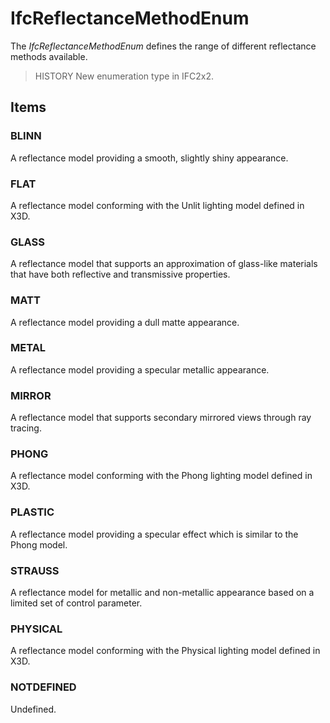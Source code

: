 # IfcReflectanceMethodEnum

The _IfcReflectanceMethodEnum_ defines the range of different reflectance methods available.

> HISTORY  New enumeration type in IFC2x2.

## Items

### BLINN
A reflectance model providing a smooth, slightly shiny appearance.

### FLAT
A reflectance model conforming with the Unlit lighting model defined in X3D.

### GLASS
A reflectance model that supports an approximation of glass-like materials that have both reflective and transmissive properties.

### MATT
A reflectance model providing a dull matte appearance.

### METAL
A reflectance model providing a specular metallic appearance.

### MIRROR
A reflectance model that supports secondary mirrored views through ray tracing.

### PHONG
A reflectance model conforming with the Phong lighting model defined in X3D.

### PLASTIC
A reflectance model providing a specular effect which is similar to the Phong model.

### STRAUSS
A reflectance model for metallic and non-metallic appearance based on a limited set of control parameter.

### PHYSICAL
A reflectance model conforming with the Physical lighting model defined in X3D.

### NOTDEFINED
Undefined.
